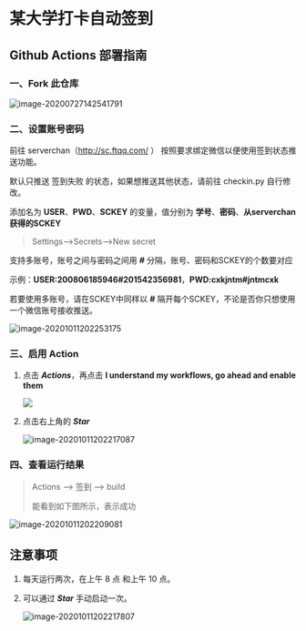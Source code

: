 # 某大学打卡自动签到

## Github Actions 部署指南

### 一、Fork 此仓库
![image-20200727142541791](https://i.loli.net/2020/07/27/jK5H8FLvt7aBeYX.png)



### 二、设置账号密码
前往 serverchan（http://sc.ftqq.com/ ） 按照要求绑定微信以便使用签到状态推送功能。

默认只推送 签到失败 的状态，如果想推送其他状态，请前往 checkin.py 自行修改。

添加名为 **USER**、**PWD**、**SCKEY** 的变量，值分别为 **学号**、**密码**、**从serverchan获得的SCKEY**

> Settings-->Secrets-->New secret

支持多账号，账号之间与密码之间用 ***#*** 分隔，账号、密码和SCKEY的个数要对应

示例：**USER:200806185946#201542356981**，**PWD:cxkjntm#jntmcxk**

若要使用多账号，请在SCKEY中同样以 **#** 隔开每个SCKEY，不论是否你只想使用一个微信账号接收推送。

![image-20201011202253175](https://i.loli.net/2020/10/11/g9ptbAYzEeQOKF5.png)

### 三、启用 Action
1. 点击 ***Actions***，再点击 **I understand my workflows, go ahead and enable them**

   ![](https://i.loli.net/2020/07/27/pyQmdMHrOIz4x2f.png)

2. 点击右上角的 ***Star***

   ![image-20201011202217087](https://i.loli.net/2020/07/27/3cXnHYIbOxfQDZh.png)

### 四、查看运行结果
> Actions --> 签到 --> build
>
> 能看到如下图所示，表示成功

![image-20201011202209081](https://i.loli.net/2020/10/11/pb5HyziBFCRt93c.png)


## 注意事项

1. 每天运行两次，在上午 8 点 和上午 10 点。

2. 可以通过 ***Star*** 手动启动一次。

   ![image-20201011202217807](https://i.loli.net/2020/07/27/87oQeLJOlZvU3Ep.png)
